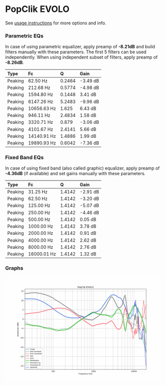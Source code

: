 # PopClik EVOLO
See [usage instructions](https://github.com/jaakkopasanen/AutoEq#usage) for more options and info.

### Parametric EQs
In case of using parametric equalizer, apply preamp of **-8.21dB** and build filters manually
with these parameters. The first 5 filters can be used independently.
When using independent subset of filters, apply preamp of **-8.26dB**.

| Type    | Fc          |      Q | Gain     |
|:--------|:------------|:-------|:---------|
| Peaking | 62.50 Hz    | 0.2464 | -3.49 dB |
| Peaking | 212.68 Hz   | 0.5774 | -4.98 dB |
| Peaking | 1594.80 Hz  | 0.1448 | 3.41 dB  |
| Peaking | 6147.26 Hz  | 5.2483 | -9.96 dB |
| Peaking | 10656.63 Hz | 1.625  | 6.43 dB  |
| Peaking | 946.11 Hz   | 2.4834 | 1.58 dB  |
| Peaking | 3320.71 Hz  | 0.879  | -3.06 dB |
| Peaking | 4101.67 Hz  | 2.4141 | 5.66 dB  |
| Peaking | 14140.91 Hz | 1.4886 | 1.99 dB  |
| Peaking | 19890.93 Hz | 0.6042 | -7.36 dB |

### Fixed Band EQs
In case of using fixed band (also called graphic) equalizer, apply preamp of **-4.36dB**
(if available) and set gains manually with these parameters.

| Type    | Fc          |      Q | Gain     |
|:--------|:------------|:-------|:---------|
| Peaking | 31.25 Hz    | 1.4142 | -2.91 dB |
| Peaking | 62.50 Hz    | 1.4142 | -3.20 dB |
| Peaking | 125.00 Hz   | 1.4142 | -5.07 dB |
| Peaking | 250.00 Hz   | 1.4142 | -4.46 dB |
| Peaking | 500.00 Hz   | 1.4142 | 0.05 dB  |
| Peaking | 1000.00 Hz  | 1.4142 | 3.78 dB  |
| Peaking | 2000.00 Hz  | 1.4142 | 0.91 dB  |
| Peaking | 4000.00 Hz  | 1.4142 | 2.62 dB  |
| Peaking | 8000.00 Hz  | 1.4142 | 2.76 dB  |
| Peaking | 16000.01 Hz | 1.4142 | 1.32 dB  |

### Graphs
![](./PopClik%20EVOLO.png)